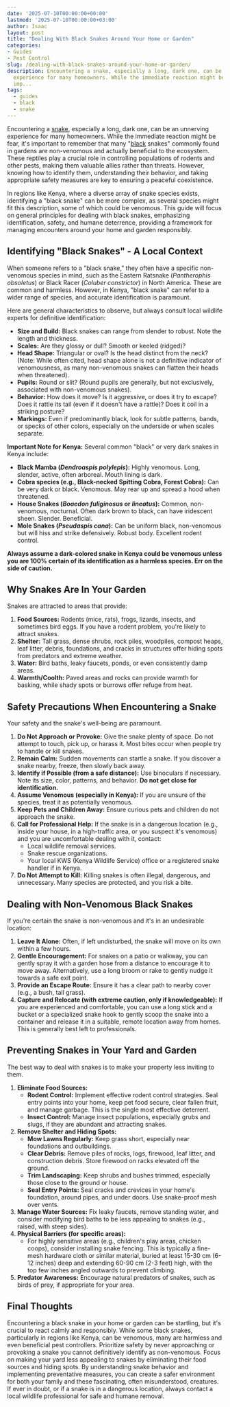 ```yaml
---
date: '2025-07-10T00:00:00+00:00'
lastmod: '2025-07-10T00:00:00+03:00'
author: Isaac
layout: post
title: "Dealing With Black Snakes Around Your Home or Garden"
categories:
- Guides
- Pest Control
slug: /dealing-with-black-snakes-around-your-home-or-garden/
description: Encountering a snake, especially a long, dark one, can be an unnerving
  experience for many homeowners. While the immediate reaction might be fear, it's
  imp...
tags: 
  - guides
  - black
  - snake
---
```

Encountering a [snake](/posts/best-drain-snakes/), especially a long, dark one, can be an unnerving experience for many homeowners. While the immediate reaction might be fear, it's important to remember that many "[black](/posts/black-gutters-on-brick-house-ideas/) snakes" commonly found in gardens are non-venomous and actually beneficial to the ecosystem. These reptiles play a crucial role in controlling populations of rodents and other pests, making them valuable allies rather than threats. However, knowing how to identify them, understanding their behavior, and taking appropriate safety measures are key to ensuring a peaceful coexistence.

In regions like Kenya, where a diverse array of snake species exists, identifying a "black snake" can be more complex, as several species might fit this description, some of which could be venomous. This guide will focus on general principles for dealing with black snakes, emphasizing identification, safety, and humane deterrence, providing a framework for managing encounters around your home and garden responsibly.

## Identifying "Black Snakes" - A Local Context

When someone refers to a "black snake," they often have a specific non-venomous species in mind, such as the Eastern Ratsnake (*Pantherophis obsoletus*) or Black Racer (*Coluber constrictor*) in North America. These are common and harmless. However, in Kenya, "black snake" can refer to a wider range of species, and accurate identification is paramount.

Here are general characteristics to observe, but always consult local wildlife experts for definitive identification:

* **Size and Build:** Black snakes can range from slender to robust. Note the length and thickness.
* **Scales:** Are they glossy or dull? Smooth or keeled (ridged)?
* **Head Shape:** Triangular or oval? Is the head distinct from the neck? (Note: While often cited, head shape alone is not a definitive indicator of venomousness, as many non-venomous snakes can flatten their heads when threatened).
* **Pupils:** Round or slit? (Round pupils are generally, but not exclusively, associated with non-venomous snakes).
* **Behavior:** How does it move? Is it aggressive, or does it try to escape? Does it rattle its tail (even if it doesn't have a rattle)? Does it coil in a striking posture?
* **Markings:** Even if predominantly black, look for subtle patterns, bands, or specks of other colors, especially on the underside or when scales separate.

**Important Note for Kenya:** Several common "black" or very dark snakes in Kenya include:

* **Black Mamba (*Dendroaspis polylepis*):** Highly venomous. Long, slender, active, often arboreal. Mouth lining is dark.
* **Cobra species (e.g., Black-necked Spitting Cobra, Forest Cobra):** Can be very dark or black. Venomous. May rear up and spread a hood when threatened.
* **House Snakes (*Boaedon fuliginosus* or *lineatus*):** Common, non-venomous, nocturnal. Often dark brown to black, can have iridescent sheen. Slender. Beneficial.
* **Mole Snakes (*Pseudaspis cana*):** Can be uniform black, non-venomous but will hiss and strike defensively. Robust body. Excellent rodent control.

**Always assume a dark-colored snake in Kenya could be venomous unless you are 100% certain of its identification as a harmless species. Err on the side of caution.**

## Why Snakes Are In Your Garden

Snakes are attracted to areas that provide:

1.  **Food Sources:** Rodents (mice, rats), frogs, lizards, insects, and sometimes bird eggs. If you have a rodent problem, you're likely to attract snakes.
2.  **Shelter:** Tall grass, dense shrubs, rock piles, woodpiles, compost heaps, leaf litter, debris, foundations, and cracks in structures offer hiding spots from predators and extreme weather.
3.  **Water:** Bird baths, leaky faucets, ponds, or even consistently damp areas.
4.  **Warmth/Coolth:** Paved areas and rocks can provide warmth for basking, while shady spots or burrows offer refuge from heat.

## Safety Precautions When Encountering a Snake

Your safety and the snake's well-being are paramount.

1.  **Do Not Approach or Provoke:** Give the snake plenty of space. Do not attempt to touch, pick up, or harass it. Most bites occur when people try to handle or kill snakes.
2.  **Remain Calm:** Sudden movements can startle a snake. If you discover a snake nearby, freeze, then slowly back away.
3.  **Identify if Possible (from a safe distance):** Use binoculars if necessary. Note its size, color, patterns, and behavior. **Do not get close for identification.**
4.  **Assume Venomous (especially in Kenya):** If you are unsure of the species, treat it as potentially venomous.
5.  **Keep Pets and Children Away:** Ensure curious pets and children do not approach the snake.
6.  **Call for Professional Help:** If the snake is in a dangerous location (e.g., inside your house, in a high-traffic area, or you suspect it's venomous) and you are uncomfortable dealing with it, contact:
    * Local wildlife removal services.
    * Snake rescue organizations.
    * Your local KWS (Kenya Wildlife Service) office or a registered snake handler if in Kenya.
7.  **Do Not Attempt to Kill:** Killing snakes is often illegal, dangerous, and unnecessary. Many species are protected, and you risk a bite.

## Dealing with Non-Venomous Black Snakes

If you're certain the snake is non-venomous and it's in an undesirable location:

1.  **Leave It Alone:** Often, if left undisturbed, the snake will move on its own within a few hours.
2.  **Gentle Encouragement:** For snakes on a patio or walkway, you can gently spray it with a garden hose from a distance to encourage it to move away. Alternatively, use a long broom or rake to gently nudge it towards a safe exit point.
3.  **Provide an Escape Route:** Ensure it has a clear path to nearby cover (e.g., a bush, tall grass).
4.  **Capture and Relocate (with extreme caution, only if knowledgeable):** If you are experienced and comfortable, you can use a long stick and a bucket or a specialized snake hook to gently scoop the snake into a container and release it in a suitable, remote location away from homes. This is generally best left to professionals.

## Preventing Snakes in Your Yard and Garden

The best way to deal with snakes is to make your property less inviting to them.

1.  **Eliminate Food Sources:**
    * **Rodent Control:** Implement effective rodent control strategies. Seal entry points into your home, keep pet food secure, clear fallen fruit, and manage garbage. This is the single most effective deterrent.
    * **Insect Control:** Manage insect populations, especially grubs and slugs, if they are abundant and attracting snakes.
2.  **Remove Shelter and Hiding Spots:**
    * **Mow Lawns Regularly:** Keep grass short, especially near foundations and outbuildings.
    * **Clear Debris:** Remove piles of rocks, logs, firewood, leaf litter, and construction debris. Store firewood on racks elevated off the ground.
    * **Trim Landscaping:** Keep shrubs and bushes trimmed, especially those close to the ground or house.
    * **Seal Entry Points:** Seal cracks and crevices in your home's foundation, around pipes, and under doors. Use snake-proof mesh over vents.
3.  **Manage Water Sources:** Fix leaky faucets, remove standing water, and consider modifying bird baths to be less appealing to snakes (e.g., raised, with steep sides).
4.  **Physical Barriers (for specific areas):**
    * For highly sensitive areas (e.g., children's play areas, chicken coops), consider installing snake fencing. This is typically a fine-mesh hardware cloth or similar material, buried at least 15-30 cm (6-12 inches) deep and extending 60-90 cm (2-3 feet) high, with the top few inches angled outwards to prevent climbing.
5.  **Predator Awareness:** Encourage natural predators of snakes, such as birds of prey, if appropriate for your area.

## Final Thoughts

Encountering a black snake in your home or garden can be startling, but it's crucial to react calmly and responsibly. While some black snakes, particularly in regions like Kenya, can be venomous, many are harmless and even beneficial pest controllers. Prioritize safety by never approaching or provoking a snake you cannot definitively identify as non-venomous. Focus on making your yard less appealing to snakes by eliminating their food sources and hiding spots. By understanding snake behavior and implementing preventative measures, you can create a safer environment for both your family and these fascinating, often misunderstood, creatures. If ever in doubt, or if a snake is in a dangerous location, always contact a local wildlife professional for safe and humane removal.
